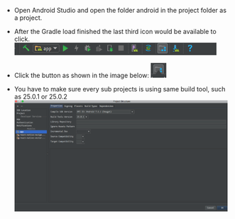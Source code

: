 - Open Android Studio and open the folder android in the project folder as a project.

- After the Gradle load finished the last third icon would be available to click.
![Alt text](./screenshots/android_studio1.png?raw=true "Android Studio step 1")

- Click the button as shown in the image below:
![Alt text](./screenshots/android_studio3.png?raw=true "Android Studio step 1")

- You have to make sure every sub projects is using same build tool, such as 25.0.1 or 25.0.2
![Alt text](./screenshots/android_studio2.png?raw=true "Android Studio step 2")
